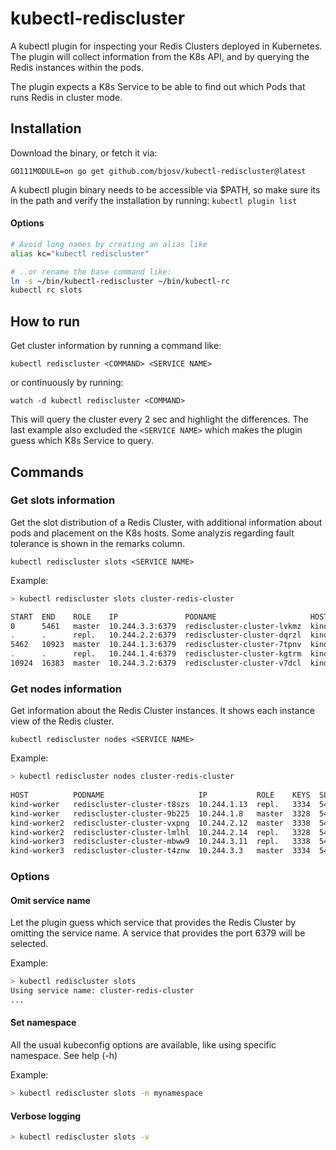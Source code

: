 # kubectl-rediscluster

A kubectl plugin for inspecting your Redis Clusters deployed in Kubernetes. The plugin will collect information from the K8s API, and by querying the Redis instances within the pods.

The plugin expects a K8s Service to be able to find out which Pods that runs Redis in cluster mode.

## Installation

Download the binary, or fetch it via:

`GO111MODULE=on go get github.com/bjosv/kubectl-rediscluster@latest`

A kubectl plugin binary needs to be accessible via $PATH, so make sure its in the path and verify the installation by running: `kubectl plugin list`

#### Options

```bash
# Avoid long names by creating an alias like
alias kc="kubectl rediscluster"

# ..or rename the base command like:
ln -s ~/bin/kubectl-rediscluster ~/bin/kubectl-rc
kubectl rc slots
```

## How to run

Get cluster information by running a command like:

`kubectl rediscluster <COMMAND> <SERVICE NAME>`

or continuously by running:

`watch -d kubectl rediscluster <COMMAND>`

This will query the cluster every 2 sec and highlight the differences.
The last example also excluded the `<SERVICE NAME>` which makes the plugin guess which K8s Service to query.

## Commands

### Get slots information

Get the slot distribution of a Redis Cluster, with additional information about pods and placement on the K8s hosts. Some analyzis regarding fault tolerance is shown in the remarks column.

`kubectl rediscluster slots <SERVICE NAME>`

Example:

```bash
> kubectl rediscluster slots cluster-redis-cluster

START  END    ROLE    IP               PODNAME                     HOST          REMARKS
0      5461   master  10.244.3.3:6379  rediscluster-cluster-lvkmz  kind-worker2
.      .      repl.   10.244.2.2:6379  rediscluster-cluster-dqrzl  kind-worker
5462   10923  master  10.244.1.3:6379  rediscluster-cluster-7tpnv  kind-worker3  *same host*
.      .      repl.   10.244.1.4:6379  rediscluster-cluster-kgtrm  kind-worker3  *same host*
10924  16383  master  10.244.3.2:6379  rediscluster-cluster-v7dcl  kind-worker2  *replica missing*
```

### Get nodes information

Get information about the Redis Cluster instances. It shows each instance view of the Redis cluster.

`kubectl rediscluster nodes <SERVICE NAME>`

Example:

```bash
> kubectl rediscluster nodes cluster-redis-cluster
                                                                            SLOT    CLUSTER
HOST          PODNAME                     IP           ROLE    KEYS  SLOTS  RANGES  STATE    REMARKS
kind-worker   rediscluster-cluster-t8szs  10.244.1.13  repl.   3334  5462   10      ok
kind-worker   rediscluster-cluster-9b225  10.244.1.8   master  3328  5462   15      ok
kind-worker2  rediscluster-cluster-vxpng  10.244.2.12  master  3338  5460   9       ok
kind-worker2  rediscluster-cluster-lmlhl  10.244.2.14  repl.   3328  5462   15      ok
kind-worker3  rediscluster-cluster-mbww9  10.244.3.11  repl.   3338  5460   9       ok
kind-worker3  rediscluster-cluster-t4znw  10.244.3.3   master  3334  5462   10      ok
```

### Options

#### Omit service name

Let the plugin guess which service that provides the Redis Cluster by omitting the service name.
A service that provides the port 6379 will be selected.

Example:

```bash
> kubectl rediscluster slots
Using service name: cluster-redis-cluster
...
```

#### Set namespace

All the usual kubeconfig options are available, like using specific namespace. See help (-h)

Example:

```bash
> kubectl rediscluster slots -n mynamespace
```

#### Verbose logging

```bash
> kubectl rediscluster slots -v
```
